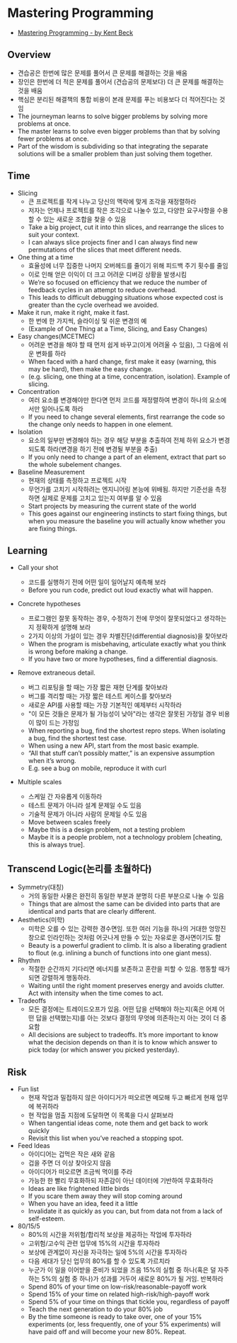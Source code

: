 # Mastering Programming

- [Mastering Programming - by Kent Beck](https://tidyfirst.substack.com/p/mastering-programming?publication_id=256838&post_id=141377046&isFreemail=false)

## Overview

- 견습공은 한번에 많은 문제를 풀어서 큰 문제를 해결하는 것을 배움
- 장인은 한번에 더 적은 문제를 풀어서 (견습공의 문제보다) 더 큰 문제를 해결하는 것을 배움
- 핵심은 분리된 해결책의 통합 비용이 본래 문제를 푸는 비용보다 더 적어진다는 것임
- The journeyman learns to solve bigger problems by solving more problems at once.
- The master learns to solve even bigger problems than that by solving fewer problems at once.
- Part of the wisdom is subdividing so that integrating the separate solutions will be a smaller problem than just
  solving them together.

## Time

- Slicing
    - 큰 프로젝트를 작게 나누고 당신의 맥락에 맞게 조각을 재정렬하라
    - 저자는 언제나 프로젝트를 작은 조각으로 나눌수 있고, 다양한 요구사항을 수용할 수 있는 새로운 조합을 찾을 수 있음
    - Take a big project, cut it into thin slices, and rearrange the slices to suit your context.
    - I can always slice projects finer and I can always find new permutations of the slices that meet different needs.
- One thing at a time
    - 효율성에 너무 집중한 나머지 오버헤드를 줄이기 위해 피드백 주기 횟수를 줄임
    - 이로 인해 얻은 이익이 더 크고 어려운 디버깅 상황을 발생시킴
    - We’re so focused on efficiency that we reduce the number of feedback cycles in an attempt to reduce overhead.
    - This leads to difficult debugging situations whose expected cost is greater than the cycle overhead we avoided.
- Make it run, make it right, make it fast.
    - 한 번에 한 가지씩, 슬라이싱 및 쉬운 변경의 예
    - (Example of One Thing at a Time, Slicing, and Easy Changes)
- Easy changes(MCETMEC)
    - 어려운 변경을 해야 할 때 먼저 쉽게 바꾸고(이게 어려울 수 있음), 그 다음에 쉬운 변화를 하라
    - When faced with a hard change, first make it easy (warning, this may be hard), then make the easy change.
    - (e.g. slicing, one thing at a time, concentration, isolation). Example of slicing.
- Concentration
    - 여러 요소를 변경해야만 한다면 먼저 코드를 재정렬하여 변경이 하나의 요소에서만 일어나도록 하라
    - If you need to change several elements, first rearrange the code so the change only needs to happen in one element.
- Isolation
    - 요소의 일부만 변경해야 하는 경우 해당 부분을 추출하여 전체 하위 요소가 변경되도록 하라(변경을 하기 전에 변경될 부분을 추출)
    - If you only need to change a part of an element, extract that part so the whole subelement changes.
- Baseline Measurement
    - 현재의 상태를 측정하고 프로젝트 시작
    - 무언가를 고치기 시작하려는 엔지니어링 본능에 위배됨. 하지만 기준선을 측정하면 실제로 문제를 고치고 있는지 여부를 알 수 있음
    - Start projects by measuring the current state of the world
    - This goes against our engineering instincts to start fixing things, but when you measure the baseline you will actually know whether you are fixing things.

## Learning

- Call your shot
    - 코드를 실행하기 전에 어떤 일이 일어날지 예측해 보라
    - Before you run code, predict out loud exactly what will happen.
- Concrete hypotheses
    - 프로그램인 잘못 동작하는 경우, 수정하기 전에 무엇이 잘못되었다고 생각하는지 정확하게 설명해 보라
    - 2가지 이상의 가설이 있는 경우 차별진단(differential diagnosis)을 찾아보라
    - When the program is misbehaving, articulate exactly what you think is wrong before making a change.
    - If you have two or more hypotheses, find a differential diagnosis.
- Remove extraneous detail.
    - 버그 리포팅을 할 때는 가장 짧은 재현 단계를 찾아보라
    - 버그를 격리할 때는 가장 짧은 테스트 케이스를 찾아보라
    - 새로운 API를 사용할 때는 가장 기본적인 예제부터 시작하라
    - "이 모든 것들은 문제가 될 가능성이 낮아"라는 생각은 잘못된 가정일 경우 비용이 많이 드는 가정임
    - When reporting a bug, find the shortest repro steps. When isolating a bug, find the shortest test case.
    - When using a new API, start from the most basic example.
    - “All that stuff can’t possibly matter,” is an expensive assumption when it’s wrong.
    - E.g. see a bug on mobile, reproduce it with curl

- Multiple scales
    - 스케일 간 자유롭게 이동하라
    - 테스트 문제가 아니라 설계 문제일 수도 있음
    - 기술적 문제가 아니라 사람의 문제일 수도 있음
    - Move between scales freely
    - Maybe this is a design problem, not a testing problem
    - Maybe it is a people problem, not a technology problem [cheating, this is always true].

## Transcend Logic(논리를 초월하다)

- Symmetry(대칭)
    - 거의 동일한 사물은 완전히 동일한 부분과 분명히 다른 부분으로 나눌 수 있음
    - Things that are almost the same can be divided into parts that are identical and parts that are clearly different.
- Aesthetics(미학)
    - 미학은 오를 수 있는 강력한 경수면임. 또한 여러 기능을 하나의 거대한 엉망진창으로 인라인하는 것처럼 어긋나게 만들 수 있는 자유로운 경사면이기도 함
    - Beauty is a powerful gradient to climb. It is also a liberating gradient to flout (e.g. inlining a bunch of functions into one giant mess).
- Rhythm
    - 적절한 순간까지 기다리면 에너지를 보존하고 혼란을 피할 수 있음. 행동할 때가 되면 강렬하게 행동하라.
    - Waiting until the right moment preserves energy and avoids clutter. Act with intensity when the time comes to act.
- Tradeoffs
    - 모든 결정에는 트레이드오프가 있음. 어떤 답을 선택해야 하는지(혹은 어제 어떤 답을 선택했는지)를 아는 것보다 결정의 무엇에 의존하는지 아는 것이 더 중요함
    - All decisions are subject to tradeoffs. It’s more important to know what the decision depends on than it is to know which answer to pick today (or which answer you picked yesterday).

## Risk

- Fun list
    - 현재 작업과 밀접하지 않은 아이디거가 떠오르면 메모해 두고 빠르게 현재 업무에 복귀하라
    - 현 작업을 멈출 지점에 도달하면 이 목록을 다시 살펴보라
    - When tangential ideas come, note them and get back to work quickly
    - Revisit this list when you’ve reached a stopping spot.
- Feed Ideas
    - 아이디어는 겁먹은 작은 새와 같음
    - 겁을 주면 더 이상 찾아오지 않음
    - 아이디어가 떠오르면 조금씩 먹이를 주라
    - 가능한 한 빨리 무효화하되 자존감이 아닌 데이터에 기반하여 무효화하라
    - Ideas are like frightened little birds
    - If you scare them away they will stop coming around
    - When you have an idea, feed it a little
    - Invalidate it as quickly as you can, but from data not from a lack of self-esteem.
- 80/15/5
    - 80%의 시간을 저위험/합리적 보상을 제공하는 작업에 투자하라
    - 고위험/고수익 관련 업무에 15%의 시간을 투자하라
    - 보상에 관계없이 자신을 자극하는 일에 5%의 시간을 투자하라
    - 다음 세대가 당신 업무의 80%를 할 수 있도록 가르치라
    - 누군가 이 일을 이어받을 준비가 되었을 즈음 15%의 실험 중 하나(혹은 덜 자주하는 5%의 실험 중 하나)가 성과를 거두어 새로운 80%가 될 거임. 반복하라
    - Spend 80% of your time on low-risk/reasonable-payoff work
    - Spend 15% of your time on related high-risk/high-payoff work
    - Spend 5% of your time on things that tickle you, regardless of payoff
    - Teach the next generation to do your 80% job
    - By the time someone is ready to take over, one of your 15% experiments (or, less frequently, one of your 5% experiments) will have paid off and will become your new 80%. Repeat.
